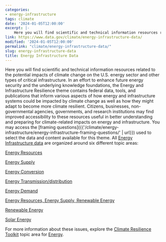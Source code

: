 ```yaml
---
categories:
- energy-infrastructure
tags: climate
date: '2024-01-05T12:00:00'
excerpt: |-
    Here you will find scientific and technical information resources related to the potential impacts of climate change on the U.S. energy sector and other types of critical infrastructure. In an effort to enhance future energy security and the underlying knowledge foundations...
link: https://www.data.gov/climate/energy-infrastructure-data/
modified: '2024-01-05T12:00:00'
permalink: "climate/energy-infrastructure-data/"
slug: energy-infrastructure-data
title: Energy Infrastructure Data
---
```


Here you will find scientific and technical information resources related to the potential impacts of climate change on the U.S. energy sector and other types of critical infrastructure. In an effort to enhance future energy security and the underlying knowledge foundations, the Energy and Infrastructure Resilience theme contains federal data, tools, and publications that inform various aspects of how energy and infrastructure systems could be impacted by climate change as well as how they might adapt to become more climate resilient. Citizens, businesses, non-governmental agencies, governments, and research institutions may find improved accessibility to these resources useful in better understanding and preparing for climate-related impacts on energy and infrastructure. You may access the [framing questions]({{'/climate/energy-infrastructure/energy-infrastructure-framing-questions/' | url}}) used to select the data and content available for this theme. All [Energy Infrastructure data](https://catalog.data.gov/dataset/?groups=climate5434&_vocab_category_all_limit=0&vocab_category_all=Energy+Infrastructure) are organized around six different topic areas:

[Energy Resources](https://catalog.data.gov/dataset/?groups=climate5434&_vocab_category_all_limit=0&vocab_category_all=Energy+Infrastructure&vocab_category_all=Energy+Resources)


[Energy Supply](https://catalog.data.gov/dataset/?groups=climate5434&_vocab_category_all_limit=0&vocab_category_all=Energy+Infrastructure&vocab_category_all=Energy+Supply)


[Energy Conversion](https://catalog.data.gov/dataset/?groups=climate5434&_vocab_category_all_limit=0&vocab_category_all=Energy+Infrastructure&vocab_category_all=Energy+Conversion)


[Energy Transmission/distribution](https://catalog.data.gov/dataset/?groups=climate5434&_vocab_category_all_limit=0&vocab_category_all=Energy+Infrastructure&vocab_category_all=Energy+Transmission%2Fdistribution)


[Energy Demand](https://catalog.data.gov/dataset/?groups=climate5434&_vocab_category_all_limit=0&vocab_category_all=Energy+Infrastructure&vocab_category_all=Energy+Demand)


[Energy Resources, Energy Supply, Renewable Energy](https://catalog.data.gov/dataset/?groups=climate5434&_vocab_category_all_limit=0&vocab_category_all=Energy+Infrastructure&vocab_category_all=Energy+Resources%2C+Energy+Supply%2C+Renewable+Energy)


[Renewable Energy](https://catalog.data.gov/dataset/?groups=climate5434&_vocab_category_all_limit=0&vocab_category_all=Energy+Infrastructure&vocab_category_all=Renewable+Energy)


[Solar Energy](https://catalog.data.gov/dataset/?groups=climate5434&_vocab_category_all_limit=0&vocab_category_all=Energy+Infrastructure&vocab_category_all=Solar+Energy)

For more information about these issues, explore the [Climate Resilience Toolkit](https://toolkit.climate.gov/) topic area for [Energy](https://toolkit.climate.gov/topics/energy-supply-and-use).
